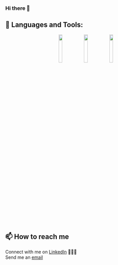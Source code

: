 ### Hi there 👋


## 🧰 Languages and Tools:

<p align="center">
<img width="15%" src="https://www.vectorlogo.zone/logos/java/java-ar21.svg" />
<img width="15%" src="https://www.vectorlogo.zone/logos/github/github-ar21.svg" />
<img width="15%" src="https://www.vectorlogo.zone/logos/git-scm/git-scm-ar21.svg" />
</p>

## 📫 How to reach me

Connect with me on [LinkedIn](https://www.linkedin.com/in/oxana-peregud/) 👨🏻‍💻
</br>
Send me an [email](mailto:ox.peregud@gmail.com) 
